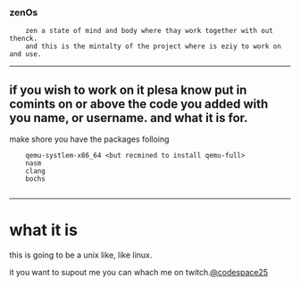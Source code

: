 ### zenOs
```
    zen a state of mind and body where thay work together with out thenck.
    and this is the mintalty of the project where is eziy to work on and use.
```
---
if you wish to work on it plesa know put in comints on or above the code you added with you name, or username. and what it is for.
---
make shore you have the packages folloing 
```shell
    qemu-systlem-x86_64 <but recmined to install qemu-full>
    nasm
    clang
    bochs
    
```
---
# what it is 
this is going to be a unix like, like linux. 

it you want to supout me you can whach me on twitch.<a href="https://twitch.com/codespace25">@codespace25</a>
